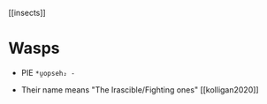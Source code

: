[[insects]]
# Wasps
- PIE `*u̯opseh₂ -`

- Their name means "The Irascible/Fighting ones" [[kolligan2020]]